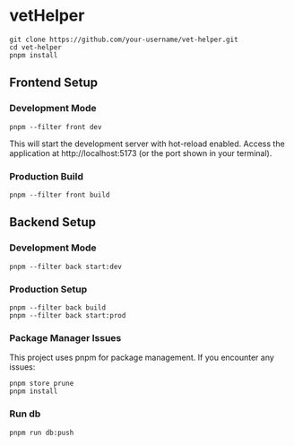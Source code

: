 # vetHelper

```
git clone https://github.com/your-username/vet-helper.git
cd vet-helper
pnpm install
```
## Frontend Setup

### Development Mode
```
pnpm --filter front dev
```
This will start the development server with hot-reload enabled. Access the application at http://localhost:5173 (or the port shown in your terminal).

### Production Build
```
pnpm --filter front build
```

## Backend Setup

### Development Mode
```
pnpm --filter back start:dev
```

### Production Setup
```
pnpm --filter back build
pnpm --filter back start:prod
```

### Package Manager Issues

This project uses pnpm for package management. If you encounter any issues:

```
pnpm store prune
pnpm install
```

### Run db

```
pnpm run db:push
```